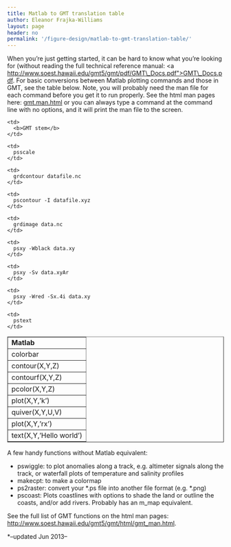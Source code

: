 ```yaml
---
title: Matlab to GMT translation table
author: Eleanor Frajka-Williams
layout: page
header: no
permalink: '/figure-design/matlab-to-gmt-translation-table/'
---
```

When you&#8217;re just getting started, it can be hard to know what you&#8217;re looking for (without reading the full technical reference manual: <a http://www.soest.hawaii.edu/gmt5/gmt/pdf/GMT\_Docs.pdf">GMT\_Docs.pdf</a>. For basic conversions between Matlab plotting commands and those in GMT, see the table below. Note, you will probably need the man file for each command before you get it to run properly. See the html man pages here: [gmt.man.html][1] or you can always type a command at the command line with no options, and it will print the man file to the screen.

<table border="1">
  <tr>
    <td>
      <b>Matlab</b>
    </td>
    
    <td>
      <b>GMT stem</b>
    </td>
  </tr>
  
  <tr>
    <td>
      colorbar
    </td>
    
    <td>
      psscale
    </td>
  </tr>
  
  <tr>
    <td>
      contour(X,Y,Z)
    </td>
    
    <td>
      grdcontour datafile.nc
    </td>
  </tr>
  
  <tr>
    <td>
      contourf(X,Y,Z)
    </td>
    
    <td>
      pscontour -I datafile.xyz
    </td>
  </tr>
  
  <tr>
    <td>
      pcolor(X,Y,Z)
    </td>
    
    <td>
      grdimage data.nc
    </td>
  </tr>
  
  <tr>
    <td>
      plot(X,Y,&#8217;k&#8217;)
    </td>
    
    <td>
      psxy -Wblack data.xy
    </td>
  </tr>
  
  <tr>
    <td>
      quiver(X,Y,U,V)
    </td>
    
    <td>
      psxy -Sv data.xyAr
    </td>
  </tr>
  
  <tr>
    <td>
      plot(X,Y,&#8217;rx&#8217;)
    </td>
    
    <td>
      psxy -Wred -Sx.4i data.xy
    </td>
  </tr>
  
  <tr>
    <td>
      text(X,Y,&#8217;Hello world&#8217;)
    </td>
    
    <td>
      pstext
    </td>
  </tr>
</table>

A few handy functions without Matlab equivalent:

  * pswiggle: to plot anomalies along a track, e.g. altimeter signals along the track, or waterfall plots of temperature and salinity profiles
  * makecpt: to make a colormap
  * ps2raster: convert your \*.ps file into another file format (e.g. \*.png)
  * pscoast: Plots coastlines with options to shade the land or outline the coasts, and/or add rivers. Probably has an m_map equivalent.

See the full list of GMT functions on the html man pages: <http://www.soest.hawaii.edu/gmt5/gmt/html/gmt_man.html>.

*&#8211;updated Jun 2013&#8211;</li>

 [1]: http://www.soest.hawaii.edu/gmt5/gmt/html/gmt_man.html
